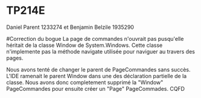 # TP214E
Daniel Parent 1233274 et Benjamin Belzile 1935290

#Correction du bogue
La page de commandes n'ouvrait pas pusqu'elle héritait de la classe Window de System.Windows.
Cette classe n'implemente pas la méthode navigate utilisée pour naviguer au travers des pages.

Nous avons tenté de changer le parent de PageCommandes sans succès. L'IDE ramenait le parent Window dans une des déclaration partielle de la classe.
Nous avons donc completement supprimé la "Window" PageCommandes pour ensuite créer un "Page" PageCommades. CQFD

